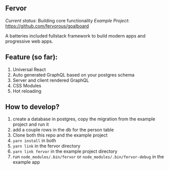 Fervor
----

*Current status*: Building core functionality
*Example Project*: https://github.com/fervorous/goalboard

A batteries included fullstack framework to build modern apps and progressive web apps.

Feature (so far):
----

1. Universal React
2. Auto generated GraphQL based on your postgres schema
3. Server and client rendered GraphQL
4. CSS Modules
5. Hot reloading

How to develop?
---

1. create a database in postgres, copy the migration from the example project and run it
2. add a couple rows in the db for the person table
3. Clone both this repo and the example project
4. `yarn install` in both
5. `yarn link` in the fervor directory
6. `yarn link fervor` in the example project directory
7. run `node_modules/.bin/fervor` or `node_modules/.bin/fervor-debug` in the example app
